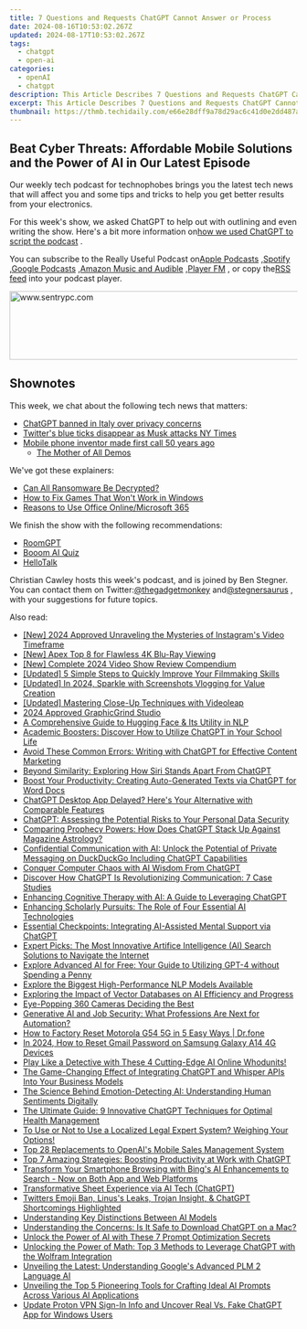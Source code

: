 ```yaml
---
title: 7 Questions and Requests ChatGPT Cannot Answer or Process
date: 2024-08-16T10:53:02.267Z
updated: 2024-08-17T10:53:02.267Z
tags:
  - chatgpt
  - open-ai
categories:
  - openAI
  - chatgpt
description: This Article Describes 7 Questions and Requests ChatGPT Cannot Answer or Process
excerpt: This Article Describes 7 Questions and Requests ChatGPT Cannot Answer or Process
thumbnail: https://thmb.techidaily.com/e66e28dff9a78d29ac6c41d0e2dd487a7c339d734ca57b3143f21e9c629c5f8e.jpg
---
```


## Beat Cyber Threats: Affordable Mobile Solutions and the Power of AI in Our Latest Episode

 Our weekly tech podcast for technophobes brings you the latest tech news that will affect you and some tips and tricks to help you get better results from your electronics.

 For this week's show, we asked ChatGPT to help out with outlining and even writing the show. Here's a bit more information on[how we used ChatGPT to script the podcast](https://www.makeuseof.com/i-used-chatgpt-to-script-a-podcast-heres-what-happened/) .

 You can subscribe to the Really Useful Podcast on[Apple Podcasts](https://podcasts.apple.com/gb/podcast/the-really-useful-podcast/id1437847131?mt=2) ,[Spotify](https://open.spotify.com/show/283gDxLd6OTNEpRq6tN7ha) ,[Google Podcasts](https://www.google.com/podcasts?feed=aHR0cHM6Ly9hbmNob3IuZm0vcy8zMWJlNDcwL3BvZGNhc3QvcnNz) ,[Amazon Music and Audible](https://music.amazon.co.uk/podcasts/20ab73d4-5da2-46c7-a17f-dc6eb39bdb48/The-Really-Useful-Podcast) ,[Player FM](https://player.fm/series/the-really-useful-podcast-2491856) , or copy the[RSS feed](https://feeds.transistor.fm/the-really-useful-podcast) into your podcast player.

<!-- affiliate ads begin -->
<a href="https://sentrypc.7eer.net/c/5597632/398457/3022" target="_top" id="398457"><img src="//a.impactradius-go.com/display-ad/3022-398457" border="0" alt="www.sentrypc.com" width="980" height="120"/></a><img height="0" width="0" src="https://sentrypc.7eer.net/i/5597632/398457/3022" style="position:absolute;visibility:hidden;" border="0" />
<!-- affiliate ads end -->
## Shownotes

This week, we chat about the following tech news that matters:

* [ChatGPT banned in Italy over privacy concerns](https://www.bbc.co.uk/news/technology-65139406)
* [Twitter's blue ticks disappear as Musk attacks NY Times](https://www.bbc.co.uk/news/technology-65156216)
* [Mobile phone inventor made first call 50 years ago](https://www.bbc.co.uk/news/technology-65112048)  
  * [The Mother of All Demos](https://www.youtube.com/watch?v=B6rKUf9DWRI)

We've got these explainers:

* [Can All Ransomware Be Decrypted?](https://www.makeuseof.com/can-all-ransomware-be-decrypted/)
* [How to Fix Games That Won't Work in Windows](https://www.makeuseof.com/fix-games-not-working-windows/)
* [Reasons to Use Office Online/Microsoft 365](https://www.makeuseof.com/tag/dont-pay-word-5-reasons-use-office-online/)

We finish the show with the following recommendations:

* [RoomGPT](http://https://www.roomgpt.io/)
* [Booom AI Quiz](https://booom.ai/)
* [HelloTalk](https://www.hellotalk.com/?lang=en)

 Christian Cawley hosts this week's podcast, and is joined by Ben Stegner. You can contact them on Twitter:[@thegadgetmonkey](https://twitter.com/thegadgetmonkey) and[@stegnersaurus](https://twitter.com/stegnersaurus) , with your suggestions for future topics.


<ins class="adsbygoogle"
     style="display:block"
     data-ad-format="autorelaxed"
     data-ad-client="ca-pub-7571918770474297"
     data-ad-slot="1223367746"></ins>



<ins class="adsbygoogle"
     style="display:block"
     data-ad-client="ca-pub-7571918770474297"
     data-ad-slot="8358498916"
     data-ad-format="auto"
     data-full-width-responsive="true"></ins>

<span class="atpl-alsoreadstyle">Also read:</span>
<div><ul>
<li><a href="https://instagram-video-recordings.techidaily.com/new-2024-approved-unraveling-the-mysteries-of-instagrams-video-timeframe/"><u>[New] 2024 Approved  Unraveling the Mysteries of Instagram's Video Timeframe</u></a></li>
<li><a href="https://extra-tips.techidaily.com/new-apex-top-8-for-flawless-4k-blu-ray-viewing/"><u>[New] Apex Top 8 for Flawless 4K Blu-Ray Viewing</u></a></li>
<li><a href="https://extra-information.techidaily.com/new-complete-2024-video-show-review-compendium/"><u>[New] Complete 2024 Video Show Review Compendium</u></a></li>
<li><a href="https://extra-lessons.techidaily.com/updated-5-simple-steps-to-quickly-improve-your-filmmaking-skills/"><u>[Updated] 5 Simple Steps to Quickly Improve Your Filmmaking Skills</u></a></li>
<li><a href="https://youtube-docs.techidaily.com/ed-in-2024-sparkle-with-screenshots-vlogging-for-value-creation/"><u>[Updated] In 2024, Sparkle with Screenshots  Vlogging for Value Creation</u></a></li>
<li><a href="https://extra-approaches.techidaily.com/updated-mastering-close-up-techniques-with-videoleap/"><u>[Updated] Mastering Close-Up Techniques with Videoleap</u></a></li>
<li><a href="https://youtube-help.techidaily.com/2024-approved-graphicgrind-studio/"><u>2024 Approved  GraphicGrind Studio</u></a></li>
<li><a href="https://tech-haven.techidaily.com/a-comprehensive-guide-to-hugging-face-and-its-utility-in-nlp/"><u>A Comprehensive Guide to Hugging Face & Its Utility in NLP</u></a></li>
<li><a href="https://tech-haven.techidaily.com/academic-boosters-discover-how-to-utilize-chatgpt-in-your-school-life/"><u>Academic Boosters: Discover How to Utilize ChatGPT in Your School Life</u></a></li>
<li><a href="https://tech-haven.techidaily.com/avoid-these-common-errors-writing-with-chatgpt-for-effective-content-marketing/"><u>Avoid These Common Errors: Writing with ChatGPT for Effective Content Marketing</u></a></li>
<li><a href="https://tech-haven.techidaily.com/beyond-similarity-exploring-how-siri-stands-apart-from-chatgpt/"><u>Beyond Similarity: Exploring How Siri Stands Apart From ChatGPT</u></a></li>
<li><a href="https://tech-haven.techidaily.com/boost-your-productivity-creating-auto-generated-texts-via-chatgpt-for-word-docs/"><u>Boost Your Productivity: Creating Auto-Generated Texts via ChatGPT for Word Docs</u></a></li>
<li><a href="https://tech-haven.techidaily.com/chatgpt-desktop-app-delayed-heres-your-alternative-with-comparable-features/"><u>ChatGPT Desktop App Delayed? Here's Your Alternative with Comparable Features</u></a></li>
<li><a href="https://tech-haven.techidaily.com/chatgpt-assessing-the-potential-risks-to-your-personal-data-security/"><u>ChatGPT: Assessing the Potential Risks to Your Personal Data Security</u></a></li>
<li><a href="https://tech-haven.techidaily.com/comparing-prophecy-powers-how-does-chatgpt-stack-up-against-magazine-astrology/"><u>Comparing Prophecy Powers: How Does ChatGPT Stack Up Against Magazine Astrology?</u></a></li>
<li><a href="https://tech-haven.techidaily.com/confidential-communication-with-ai-unlock-the-potential-of-private-messaging-on-duckduckgo-including-chatgpt-capabilities/"><u>Confidential Communication with AI: Unlock the Potential of Private Messaging on DuckDuckGo Including ChatGPT Capabilities</u></a></li>
<li><a href="https://tech-haven.techidaily.com/conquer-computer-chaos-with-ai-wisdom-from-chatgpt/"><u>Conquer Computer Chaos with AI Wisdom From ChatGPT</u></a></li>
<li><a href="https://tech-haven.techidaily.com/discover-how-chatgpt-is-revolutionizing-communication-7-case-studies/"><u>Discover How ChatGPT Is Revolutionizing Communication: 7 Case Studies</u></a></li>
<li><a href="https://tech-haven.techidaily.com/enhancing-cognitive-therapy-with-ai-a-guide-to-leveraging-chatgpt/"><u>Enhancing Cognitive Therapy with AI: A Guide to Leveraging ChatGPT</u></a></li>
<li><a href="https://tech-haven.techidaily.com/enhancing-scholarly-pursuits-the-role-of-four-essential-ai-technologies/"><u>Enhancing Scholarly Pursuits: The Role of Four Essential AI Technologies</u></a></li>
<li><a href="https://tech-haven.techidaily.com/essential-checkpoints-integrating-ai-assisted-mental-support-via-chatgpt/"><u>Essential Checkpoints: Integrating AI-Assisted Mental Support via ChatGPT</u></a></li>
<li><a href="https://tech-haven.techidaily.com/expert-picks-the-most-innovative-artifice-intelligence-ai-search-solutions-to-navigate-the-internet/"><u>Expert Picks: The Most Innovative Artifice Intelligence (AI) Search Solutions to Navigate the Internet</u></a></li>
<li><a href="https://tech-haven.techidaily.com/explore-advanced-ai-for-free-your-guide-to-utilizing-gpt-4-without-spending-a-penny/"><u>Explore Advanced AI for Free: Your Guide to Utilizing GPT-4 without Spending a Penny</u></a></li>
<li><a href="https://tech-haven.techidaily.com/explore-the-biggest-high-performance-nlp-models-available/"><u>Explore the Biggest High-Performance NLP Models Available</u></a></li>
<li><a href="https://tech-haven.techidaily.com/exploring-the-impact-of-vector-databases-on-ai-efficiency-and-progress/"><u>Exploring the Impact of Vector Databases on AI Efficiency and Progress</u></a></li>
<li><a href="https://fox-direct.techidaily.com/eye-popping-360-cameras-deciding-the-best/"><u>Eye-Popping 360 Cameras  Deciding the Best</u></a></li>
<li><a href="https://tech-haven.techidaily.com/generative-ai-and-job-security-what-professions-are-next-for-automation/"><u>Generative AI and Job Security: What Professions Are Next for Automation?</u></a></li>
<li><a href="https://techidaily.com/how-to-factory-reset-motorola-g54-5g-in-5-easy-ways-drfone-by-drfone-reset-android-reset-android/"><u>How to Factory Reset Motorola G54 5G in 5 Easy Ways | Dr.fone</u></a></li>
<li><a href="https://android-unlock.techidaily.com/in-2024-how-to-reset-gmail-password-on-samsung-galaxy-a14-4g-devices-by-drfone-android/"><u>In 2024, How to Reset Gmail Password on Samsung Galaxy A14 4G Devices</u></a></li>
<li><a href="https://tech-haven.techidaily.com/1722191429588-play-like-a-detective-with-these-4-cutting-edge-ai-online-whodunits/"><u>Play Like a Detective with These 4 Cutting-Edge AI Online Whodunits!</u></a></li>
<li><a href="https://tech-haven.techidaily.com/the-game-changing-effect-of-integrating-chatgpt-and-whisper-apis-into-your-business-models/"><u>The Game-Changing Effect of Integrating ChatGPT and Whisper APIs Into Your Business Models</u></a></li>
<li><a href="https://tech-haven.techidaily.com/the-science-behind-emotion-detecting-ai-understanding-human-sentiments-digitally/"><u>The Science Behind Emotion-Detecting AI: Understanding Human Sentiments Digitally</u></a></li>
<li><a href="https://tech-haven.techidaily.com/the-ultimate-guide-9-innovative-chatgpt-techniques-for-optimal-health-management/"><u>The Ultimate Guide: 9 Innovative ChatGPT Techniques for Optimal Health Management</u></a></li>
<li><a href="https://tech-haven.techidaily.com/1722051457725-to-use-or-not-to-use-a-localized-legal-expert-system-weighing-your-options/"><u>To Use or Not to Use a Localized Legal Expert System? Weighing Your Options!</u></a></li>
<li><a href="https://tech-haven.techidaily.com/top-28-replacements-to-openais-mobile-sales-management-system/"><u>Top 28 Replacements to OpenAI's Mobile Sales Management System</u></a></li>
<li><a href="https://tech-haven.techidaily.com/top-7-amazing-strategies-boosting-productivity-at-work-with-chatgpt/"><u>Top 7 Amazing Strategies: Boosting Productivity at Work with ChatGPT</u></a></li>
<li><a href="https://tech-haven.techidaily.com/transform-your-smartphone-browsing-with-bings-ai-enhancements-to-search-now-on-both-app-and-web-platforms/"><u>Transform Your Smartphone Browsing with Bing's AI Enhancements to Search - Now on Both App and Web Platforms</u></a></li>
<li><a href="https://tech-haven.techidaily.com/transformative-sheet-experience-via-ai-tech-chatgpt/"><u>Transformative Sheet Experience via AI Tech (ChatGPT)</u></a></li>
<li><a href="https://tech-haven.techidaily.com/twitters-emoji-ban-linuss-leaks-trojan-insight-and-chatgpt-shortcomings-highlighted/"><u>Twitters Emoji Ban, Linus's Leaks, Trojan Insight, & ChatGPT Shortcomings Highlighted</u></a></li>
<li><a href="https://tech-haven.techidaily.com/understanding-key-distinctions-between-ai-models/"><u>Understanding Key Distinctions Between AI Models</u></a></li>
<li><a href="https://tech-haven.techidaily.com/understanding-the-concerns-is-it-safe-to-download-chatgpt-on-a-mac/"><u>Understanding the Concerns: Is It Safe to Download ChatGPT on a Mac?</u></a></li>
<li><a href="https://tech-haven.techidaily.com/unlock-the-power-of-ai-with-these-7-prompt-optimization-secrets/"><u>Unlock the Power of AI with These 7 Prompt Optimization Secrets</u></a></li>
<li><a href="https://tech-haven.techidaily.com/unlocking-the-power-of-math-top-3-methods-to-leverage-chatgpt-with-the-wolfram-integration/"><u>Unlocking the Power of Math: Top 3 Methods to Leverage ChatGPT with the Wolfram Integration</u></a></li>
<li><a href="https://tech-haven.techidaily.com/unveiling-the-latest-understanding-googles-advanced-plm-2-language-ai/"><u>Unveiling the Latest: Understanding Google's Advanced PLM 2 Language AI</u></a></li>
<li><a href="https://tech-haven.techidaily.com/unveiling-the-top-5-pioneering-tools-for-crafting-ideal-ai-prompts-across-various-ai-applications/"><u>Unveiling the Top 5 Pioneering Tools for Crafting Ideal AI Prompts Across Various AI Applications</u></a></li>
<li><a href="https://tech-haven.techidaily.com/update-proton-vpn-sign-in-info-and-uncover-real-vs-fake-chatgpt-app-for-windows-users/"><u>Update Proton VPN Sign-In Info and Uncover Real Vs. Fake ChatGPT App for Windows Users</u></a></li>
</ul></div>
